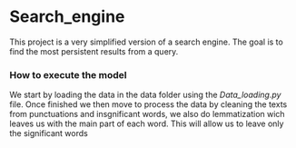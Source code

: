 # Search_engine
This project is a very simplified version of a search engine. The goal is to find the most persistent results from a query.

### How to execute the model
We start by loading the data in the data folder using the *Data_loading.py* file. 
Once finished we then move to process the data by cleaning the texts from punctuations and insgnificant words, we also do lemmatization wich leaves us with the main part of each word. This will allow us to leave only the significant words 